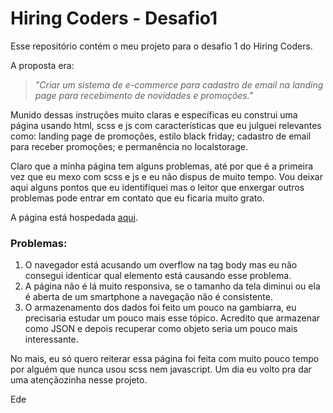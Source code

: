 # Hiring Coders - Desafio1
Esse repositório contém o meu projeto para o desafio 1 do Hiring Coders.

A proposta era: 

> _"Criar um sistema de e-commerce para cadastro de email na landing page para recebimento de novidades e promoções."_

Munido dessas instruções muito claras e específicas eu construi uma página usando html, scss e js com características que eu julguei relevantes como: landing page de promoções, estilo black friday; cadastro de email para receber promoções; e permanência no localstorage.

Claro que a minha página tem alguns problemas, até por que é a primeira vez que eu mexo com scss e js e eu não dispus de muito tempo. Vou deixar aqui alguns pontos que eu identifiquei mas o leitor que enxergar outros problemas pode entrar em contato que eu ficaria muito grato.

A página está hospedada [aqui](https://edesoares.github.io/hiringcoders-desafio1/).


### Problemas:

1. O navegador está acusando um overflow na tag body mas eu não consegui identicar qual elemento está causando esse problema.
2. A página não é lá muito responsiva, se o tamanho da tela diminui ou ela é aberta de um smartphone a navegação não é consistente.
3. O armazenamento dos dados foi feito um pouco na gambiarra, eu precisaria estudar um pouco mais esse tópico. Acredito que armazenar como JSON e depois recuperar como objeto seria um pouco mais interessante.

No mais, eu só quero reiterar essa página foi feita com muito pouco tempo por alguém que nunca usou scss nem javascript. Um dia eu volto pra dar uma atençãozinha nesse projeto.

Ede